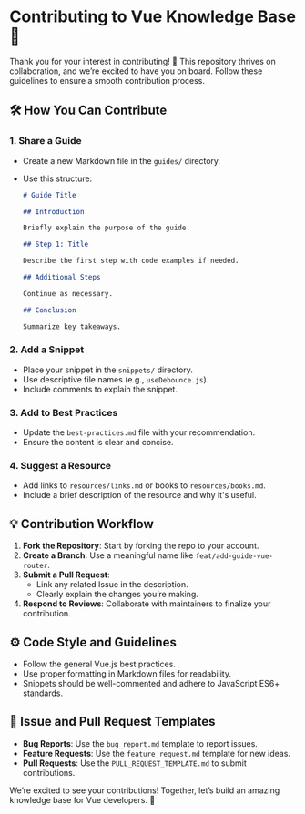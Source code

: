 # Contributing to Vue Knowledge Base 🖖

Thank you for your interest in contributing! 🎉 This repository thrives on collaboration, and we’re excited to have you on board. Follow these guidelines to ensure a smooth contribution process.

## 🛠️ How You Can Contribute

### 1. Share a Guide

- Create a new Markdown file in the `guides/` directory.
- Use this structure:

  ```markdown
  # Guide Title

  ## Introduction

  Briefly explain the purpose of the guide.

  ## Step 1: Title

  Describe the first step with code examples if needed.

  ## Additional Steps

  Continue as necessary.

  ## Conclusion

  Summarize key takeaways.
  ```

### 2. Add a Snippet

- Place your snippet in the `snippets/` directory.
- Use descriptive file names (e.g., `useDebounce.js`).
- Include comments to explain the snippet.

### 3. Add to Best Practices

- Update the `best-practices.md` file with your recommendation.
- Ensure the content is clear and concise.

### 4. Suggest a Resource

- Add links to `resources/links.md` or books to `resources/books.md`.
- Include a brief description of the resource and why it's useful.

## 💡 Contribution Workflow

1. **Fork the Repository**: Start by forking the repo to your account.
2. **Create a Branch**: Use a meaningful name like `feat/add-guide-vue-router`.
3. **Submit a Pull Request**:
   - Link any related Issue in the description.
   - Clearly explain the changes you’re making.
4. **Respond to Reviews**: Collaborate with maintainers to finalize your contribution.

## ⚙️ Code Style and Guidelines

- Follow the general Vue.js best practices.
- Use proper formatting in Markdown files for readability.
- Snippets should be well-commented and adhere to JavaScript ES6+ standards.

## 🧙 Issue and Pull Request Templates

- **Bug Reports**: Use the `bug_report.md` template to report issues.
- **Feature Requests**: Use the `feature_request.md` template for new ideas.
- **Pull Requests**: Use the `PULL_REQUEST_TEMPLATE.md` to submit contributions.

We’re excited to see your contributions! Together, let’s build an amazing knowledge base for Vue developers. 💚
